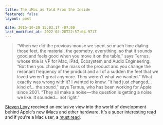 ```yaml
---
title: The iMac as Told From the Inside
featured: false
layout: post

date: 2015-10-20 15:03:17 -07:00
last_modified_at: 2022-02-28T22:57:04.971Z
---
```


>  “When we did the previous mouse we spent so much time dialing those feet, the material, the geometry, everything, so that it sounds good and feels good when you move it on the table,” says Ternus, whose title is VP for Mac, iPad, Ecosystem and Audio Engineering. “But then you change the mass of the product and you change the resonant frequency of the product and all of a sudden the feet that we loved weren't great anymore. They weren't what we wanted.”
> What exactly was wrong with it? I wanted to know.
> “It had just changed… kind of… the sound,” says Ternus, who has been working for Apple since 2001. “They all make a noise — the question is getting a noise we like. It sounded… not right.”

[Steven Levy](https://medium.com/backchannel/exclusive-why-apple-is-still-sweating-the-details-on-imac-531a95e50c91#.oqvpl2xok) received an exclusive view into the world of development behind Apple's new iMacs and other hardware. It's a super interesting read and if you're a Mac user, a [must read](https://medium.com/backchannel/exclusive-why-apple-is-still-sweating-the-details-on-imac-531a95e50c91#.oqvpl2xok).

